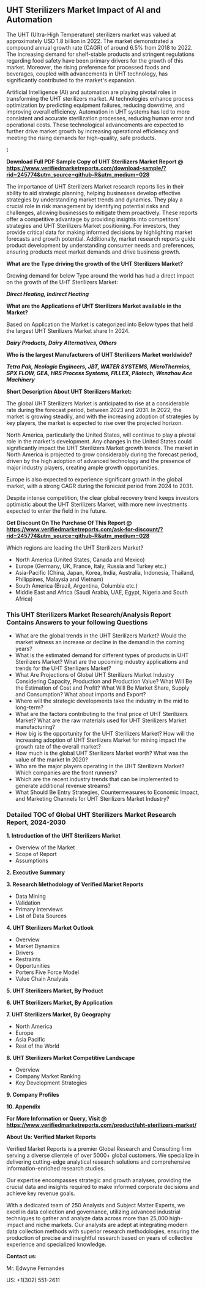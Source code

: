<h2>UHT Sterilizers Market Impact of AI and Automation</h2><p>The UHT (Ultra-High Temperature) sterilizers market was valued at approximately USD 1.8 billion in 2022. The market demonstrated a compound annual growth rate (CAGR) of around 6.5% from 2018 to 2022. The increasing demand for shelf-stable products and stringent regulations regarding food safety have been primary drivers for the growth of this market. Moreover, the rising preference for processed foods and beverages, coupled with advancements in UHT technology, has significantly contributed to the market's expansion.</p><p>Artificial Intelligence (AI) and automation are playing pivotal roles in transforming the UHT sterilizers market. AI technologies enhance process optimization by predicting equipment failures, reducing downtime, and improving overall efficiency. Automation in UHT systems has led to more consistent and accurate sterilization processes, reducing human error and operational costs. These technological advancements are expected to further drive market growth by increasing operational efficiency and meeting the rising demands for high-quality, safe products.</p>t</p><p id="" class=""><strong>Download Full PDF Sample Copy of UHT Sterilizers Market Report @ <a href="https://www.verifiedmarketreports.com/download-sample/?rid=245774&utm_source=github-R&utm_medium=028" target="_blank">https://www.verifiedmarketreports.com/download-sample/?rid=245774&utm_source=github-R&utm_medium=028</a></strong></p><p>The importance of&nbsp;UHT Sterilizers Market research reports lies in their ability to aid strategic planning, helping businesses develop effective strategies by understanding market trends and dynamics. They play a crucial role in risk management by identifying potential risks and challenges, allowing businesses to mitigate them proactively. These reports offer a competitive advantage by providing insights into competitors' strategies and UHT Sterilizers Market positioning. For investors, they provide critical data for making informed decisions by highlighting market forecasts and growth potential. Additionally, market research reports guide product development by understanding consumer needs and preferences, ensuring products meet market demands and drive business growth.</p><p><strong>What are the&nbsp;Type driving the growth of the UHT Sterilizers Market?</strong></p><p id="" class="">Growing demand for below Type around the world has had a direct impact on the growth of the UHT Sterilizers Market:</p><em><strong>Direct Heating, Indirect Heating</strong></em></p><strong>What are the&nbsp;Applications&nbsp;of UHT Sterilizers Market available in the Market?</strong></p><p id="" class="">Based on Application the Market is categorized into Below types that held the largest UHT Sterilizers Market share In 2024.</p><em><strong>Dairy Products, Dairy Alternatives, Others</strong></em></p><strong>Who is the largest Manufacturers of UHT Sterilizers Market worldwide?</strong></p><p><em><strong>Tetra Pak, Neologic Engineers, JBT, WATER SYSTEMS, MicroThermics, SPX FLOW, GEA, HRS Process Systems, FILLEX, Pilotech, Wenzhou Ace Machinery</strong></em></p><p id="" class=""><strong>Short Description About UHT Sterilizers Market:</strong></p><p>The global UHT Sterilizers Market is anticipated to rise at a considerable rate during the forecast period, between 2023 and 2031. In 2022, the market is growing steadily, and with the increasing adoption of strategies by key players, the market is expected to rise over the projected horizon.</p><p>North America, particularly the United States, will continue to play a pivotal role in the market's development. Any changes in the United States could significantly impact the UHT Sterilizers Market growth trends. The market in North America is projected to grow considerably during the forecast period, driven by the high adoption of advanced technology and the presence of major industry players, creating ample growth opportunities.</p><p>Europe is also expected to experience significant growth in the global market, with a strong CAGR during the forecast period from 2024 to 2031.</p><p>Despite intense competition, the clear global recovery trend keeps investors optimistic about the UHT Sterilizers Market, with more new investments expected to enter the field in the future.</p><p id="" class=""><strong>Get Discount On The Purchase Of This Report @ <a href="https://www.verifiedmarketreports.com/ask-for-discount/?rid=245774&utm_source=github-R&utm_medium=028" target="_blank">https://www.verifiedmarketreports.com/ask-for-discount/?rid=245774&utm_source=github-R&utm_medium=028</a></strong></p>Which regions are leading the UHT Sterilizers Market?</p><ul><li>North America (United States, Canada and Mexico)</li><li>Europe (Germany, UK, France, Italy, Russia and Turkey etc.)</li><li>Asia-Pacific (China, Japan, Korea, India, Australia, Indonesia, Thailand, Philippines, Malaysia and Vietnam)</li><li>South America (Brazil, Argentina, Columbia etc.)</li><li>Middle East and Africa (Saudi Arabia, UAE, Egypt, Nigeria and South Africa)</li></ul><h3 id="" class="">This UHT Sterilizers Market Research/Analysis Report Contains Answers to your following Questions</h3><ul><li>What are the global trends in the UHT Sterilizers Market? Would the market witness an increase or decline in the demand in the coming years?</li><li>What is the estimated demand for different types of products in UHT Sterilizers Market? What are the upcoming industry applications and trends for the UHT Sterilizers Market?</li><li>What Are Projections of Global UHT Sterilizers Market Industry Considering Capacity, Production and Production Value? What Will Be the Estimation of Cost and Profit? What Will Be Market Share, Supply and Consumption? What about imports and Export?</li><li>Where will the strategic developments take the industry in the mid to long-term?</li><li>What are the factors contributing to the final price of UHT Sterilizers Market? What are the raw materials used for UHT Sterilizers Market manufacturing?</li><li>How big is the opportunity for the UHT Sterilizers Market? How will the increasing adoption of UHT Sterilizers Market for mining impact the growth rate of the overall market?</li><li>How much is the global UHT Sterilizers Market worth? What was the value of the market In 2020?</li><li>Who are the major players operating in the UHT Sterilizers Market? Which companies are the front runners?</li><li>Which are the recent industry trends that can be implemented to generate additional revenue streams?</li><li>What Should Be Entry Strategies, Countermeasures to Economic Impact, and Marketing Channels for UHT Sterilizers Market Industry?</li></ul><h3 id="" class="">Detailed TOC of Global UHT Sterilizers Market Research Report, 2024-2030</h3><p id="" class=""><strong>1. Introduction of the UHT Sterilizers Market</strong></p><ul><li>Overview of the Market</li><li>Scope of Report</li><li>Assumptions</li></ul><p id="" class=""><strong>2. Executive Summary</strong></p><p id="" class=""><strong>3. Research Methodology of Verified Market Reports</strong></p><ul><li>Data Mining</li><li>Validation</li><li>Primary Interviews</li><li>List of Data Sources</li></ul><p id="" class=""><strong>4. UHT Sterilizers Market Outlook</strong></p><ul><li>Overview</li><li>Market Dynamics</li><li>Drivers</li><li>Restraints</li><li>Opportunities</li><li>Porters Five Force Model</li><li>Value Chain Analysis</li></ul><p id="" class=""><strong>5. UHT Sterilizers Market, By Product</strong></p><p id="" class=""><strong>6. UHT Sterilizers Market, By Application</strong></p><p id="" class=""><strong>7. UHT Sterilizers Market, By Geography</strong></p><ul><li>North America</li><li>Europe</li><li>Asia Pacific</li><li>Rest of the World</li></ul><p id="" class=""><strong>8. UHT Sterilizers Market Competitive Landscape</strong></p><ul><li>Overview</li><li>Company Market Ranking</li><li>Key Development Strategies</li></ul><p id="" class=""><strong>9. Company Profiles</strong></p><p id="" class=""><strong>10. Appendix</strong></p><p id="" class=""><strong>For More Information or Query, Visit @ <a href="https://www.verifiedmarketreports.com/product/uht-sterilizers-market/" target="_blank">https://www.verifiedmarketreports.com/product/uht-sterilizers-market/</a></strong></p><p id="" class=""><strong>About Us: Verified Market Reports</strong></p><p id="" class="">Verified Market Reports is a premier Global Research and Consulting firm serving a diverse clientele of over 5000+ global customers. We specialize in delivering cutting-edge analytical research solutions and comprehensive information-enriched research studies.</p><p id="" class="">Our expertise encompasses strategic and growth analyses, providing the crucial data and insights required to make informed corporate decisions and achieve key revenue goals.</p><p id="" class="">With a dedicated team of 250 Analysts and Subject Matter Experts, we excel in data collection and governance, utilizing advanced industrial techniques to gather and analyze data across more than 25,000 high-impact and niche markets. Our analysts are adept at integrating modern data collection methods with superior research methodologies, ensuring the production of precise and insightful research based on years of collective experience and specialized knowledge.</p><p id="" class=""><strong>Contact us:</strong></p><p id="" class="">Mr. Edwyne Fernandes</p><p id="" class="">US: +1(302) 551-2611</p>